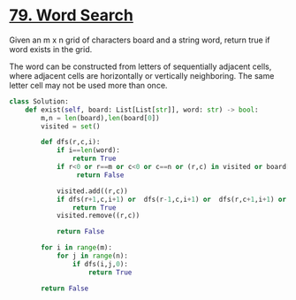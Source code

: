 # [79. Word Search]()

Given an m x n grid of characters board and a string word, return true if word exists in the grid.

The word can be constructed from letters of sequentially adjacent cells, where adjacent cells are horizontally or vertically neighboring. The same letter cell may not be used more than once.

```py
class Solution:
    def exist(self, board: List[List[str]], word: str) -> bool:
        m,n = len(board),len(board[0])
        visited = set()

        def dfs(r,c,i):
            if i==len(word):
                return True
            if r<0 or r==m or c<0 or c==n or (r,c) in visited or board[r][c]!=word[i]:
                 return False

            visited.add((r,c))
            if dfs(r+1,c,i+1) or  dfs(r-1,c,i+1) or  dfs(r,c+1,i+1) or dfs(r,c-1,i+1):
                return True
            visited.remove((r,c))

            return False

        for i in range(m):
            for j in range(n):
                if dfs(i,j,0):
                    return True

        return False
```

